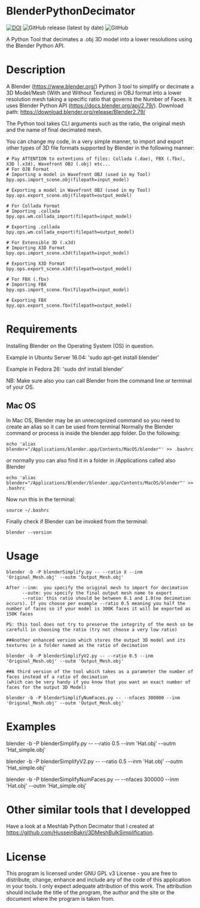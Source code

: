 # BlenderPythonDecimator

[![DOI](https://zenodo.org/badge/DOI/10.5281/zenodo.3476899.svg)](https://doi.org/10.5281/zenodo.3476899) ![GitHub release (latest by date)](https://img.shields.io/github/v/release/HusseinBakri/BlenderPythonDecimator) ![GitHub](https://img.shields.io/github/license/HusseinBakri/BlenderPythonDecimator)

A Python Tool that decimates a .obj 3D model into a lower resolutions using the Blender Python API.

# Description

A Blender (https://www.blender.org/) Python 3 tool to simplify or decimate a 3D Model/Mesh (With and Without Textures) in OBJ format into a lower resolution mesh taking a specific ratio that governs the Number of Faces. It uses Blender Python API (https://docs.blender.org/api/2.79/). Download path: https://download.blender.org/release/Blender2.79/

The Python tool takes CLI arguments such as the ratio, the original mesh and the name of final decimated mesh.

You can change my code, in a very simple manner, to import and export other types of 3D file formats supported by Blender in the following manner:

```
# Pay ATTENTION to extentions of files: Collada (.dae), FBX (.fbx), X3D (.x3d), Wavefront OBJ (.obj) etc...
# For OJB Format
# Importing a model in Wavefront OBJ (used in my Tool)
bpy.ops.import_scene.obj(filepath=input_model)

# Exporting a model in Wavefront OBJ (used in my Tool)
bpy.ops.export_scene.obj(filepath=output_model)

# For Collada Format
# Importing .collada
bpy.ops.wm.collada_import(filepath=input_model)

# Exporting .collada
bpy.ops.wm.collada_export(filepath=output_model)

# For Extensible 3D (.x3d)
# Importing X3D Format
bpy.ops.import_scene.x3d(filepath=input_model)

# Exporting X3D Format
bpy.ops.export_scene.x3d(filepath=output_model)

# For FBX (.fbx)
# Importing FBX
bpy.ops.import_scene.fbx(filepath=input_model)

# Exporting FBX
bpy.ops.export_scene.fbx(filepath=output_model)
```

# Requirements

Installing Blender on the Operating System (OS) in question.

Example in Ubuntu Server 16.04: 'sudo apt-get install blender'

Example in Fedora 26: 'sudo dnf install blender'

NB: Make sure also you can call Blender from the command line or terminal of your OS.

## Mac OS

In Mac OS, Blender may be an unrecognized command so you need to create an alias so it can be used from terminal
Normally the Blender command or process is inside the blender.app folder. Do the following:

```
echo 'alias blender="/Applications/blender.app/Contents/MacOS/blender"' >> .bashrc
```

or normally you can also find it in a folder in /Applications called also Blender

```
echo 'alias blender="/Applications/Blender/blender.app/Contents/MacOS/blender"' >> .bashrc

```

Now run this in the terminal:

```
source ~/.bashrc
```

Finally check if Blender can be invoked from the terminal:

```
blender --version
```

# Usage

```
blender -b -P blenderSimplify.py -- --ratio X --inm 'Original_Mesh.obj' --outm 'Output_Mesh.obj'

After --inm:  you specify the original mesh to import for decimation
      --outm: you specify the final output mesh name to export
      --ratio: this ratio should be between 0.1 and 1.0(no decimation occurs). If you choose per example --ratio 0.5 meaning you half the number of faces so if your model is 300K faces it will be exported as 150K faces

PS: this tool does not try to preserve the integrity of the mesh so be carefull in choosing the ratio (try not choose a very low ratio)

##Another enhanced version which stores the output 3D model and its textures in a folder named as the ratio of decimation

blender -b -P blenderSimplifyV2.py -- --ratio 0.5 --inm 'Original_Mesh.obj' --outm 'Output_Mesh.obj'

##A third version of the tool which takes as a parameter the number of faces instead of a ratio of decimation
(which can be very handy if you know that you want an exact number of faces for the output 3D Model)

blender -b -P blenderSimplifyNumFaces.py -- --nfaces 300000 --inm 'Original_Mesh.obj' --outm 'Output_Mesh.obj'

```

# Examples

blender -b -P blenderSimplify.py -- --ratio 0.5 --inm 'Hat.obj' --outm 'Hat_simple.obj'

blender -b -P blenderSimplifyV2.py -- --ratio 0.5 --inm 'Hat.obj' --outm 'Hat_simple.obj'

blender -b -P blenderSimplifyNumFaces.py -- --nfaces 300000 --inm 'Hat.obj' --outm 'Hat_simple.obj'

# Other similar tools that I developped

Have a look at a Meshlab Python Decimator that I created at https://github.com/HusseinBakri/3DMeshBulkSimplification.

# License

This program is licensed under GNU GPL v3 License - you are free to distribute, change, enhance and include any of the code of this application in your tools. I only expect adequate attribution of this work. The attribution should include the title of the program, the author and the site or the document where the program is taken from.
